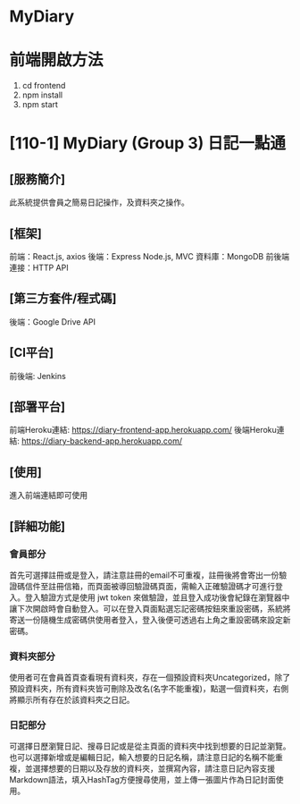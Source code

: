 # MyDiary
# 前端開啟方法
1. cd frontend
2. npm install
3. npm start

# [110-1] MyDiary (Group 3)  日記一點通

## [服務簡介]
此系統提供會員之簡易日記操作，及資料夾之操作。

## [框架]
前端：React.js, axios
後端：Express Node.js, MVC
資料庫：MongoDB
前後端連接：HTTP API

## [第三方套件/程式碼]
後端：Google Drive API

## [CI平台]
前後端: Jenkins

## [部署平台]
前端Heroku連結: https://diary-frontend-app.herokuapp.com/
後端Heroku連結: https://diary-backend-app.herokuapp.com/

## [使用]
進入前端連結即可使用

## [詳細功能]
### 會員部分
首先可選擇註冊或是登入，請注意註冊的email不可重複，註冊後將會寄出一份驗證碼信件至註冊信箱，而頁面被導回驗證碼頁面，需輸入正確驗證碼才可進行登入。登入驗證方式是使用 jwt token 來做驗證，並且登入成功後會紀錄在瀏覽器中讓下次開啟時會自動登入。可以在登入頁面點選忘記密碼按鈕來重設密碼，系統將寄送一份隨機生成密碼供使用者登入，登入後便可透過右上角之重設密碼來設定新密碼。

### 資料夾部分
使用者可在會員首頁查看現有資料夾，存在一個預設資料夾Uncategorized，除了預設資料夾，所有資料夾皆可刪除及改名(名字不能重複)，點選一個資料夾，右側將顯示所有存在於該資料夾之日記。

### 日記部分
可選擇日歷瀏覽日記、搜尋日記或是從主頁面的資料夾中找到想要的日記並瀏覽。
也可以選擇新增或是編輯日記，輸入想要的日記名稱，請注意日記的名稱不能重複，並選擇想要的日期以及存放的資料夾，並撰寫內容，請注意日記內容支援Markdown語法，填入HashTag方便搜尋使用，並上傳一張圖片作為日記封面使用。




